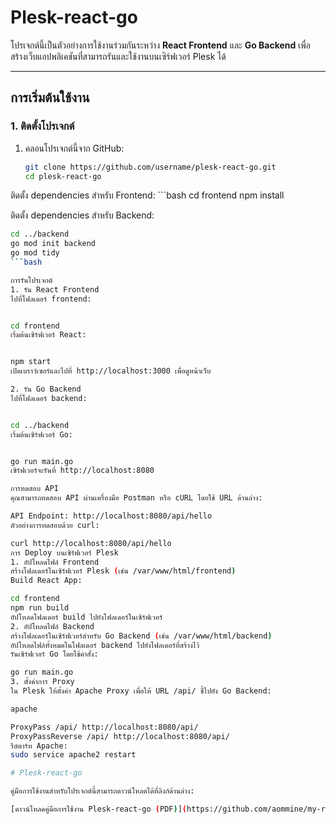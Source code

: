 # Plesk-react-go

โปรเจกต์นี้เป็นตัวอย่างการใช้งานร่วมกันระหว่าง **React Frontend** และ **Go Backend** เพื่อสร้างเว็บแอปพลิเคชันที่สามารถรันและใช้งานบนเซิร์ฟเวอร์ Plesk ได้

---

## การเริ่มต้นใช้งาน

### 1. ติดตั้งโปรเจกต์
1. คลอนโปรเจกต์นี้จาก GitHub:
   ```bash
   git clone https://github.com/username/plesk-react-go.git
   cd plesk-react-go
ติดตั้ง dependencies สำหรับ Frontend:
    ```bash
   cd frontend
   npm install

ติดตั้ง dependencies สำหรับ Backend:
   ```bash
   cd ../backend
   go mod init backend
   go mod tidy
   ```bash

การรันโปรเจกต์
1. รัน React Frontend
ไปที่โฟลเดอร์ frontend:


cd frontend
เริ่มต้นเซิร์ฟเวอร์ React:


npm start
เปิดเบราว์เซอร์และไปที่ http://localhost:3000 เพื่อดูหน้าเว็บ

2. รัน Go Backend
ไปที่โฟลเดอร์ backend:


cd ../backend
เริ่มต้นเซิร์ฟเวอร์ Go:


go run main.go
เซิร์ฟเวอร์จะรันที่ http://localhost:8080

การทดสอบ API
คุณสามารถทดสอบ API ผ่านเครื่องมือ Postman หรือ cURL โดยใช้ URL ด้านล่าง:

API Endpoint: http://localhost:8080/api/hello
ตัวอย่างการทดสอบด้วย curl:

curl http://localhost:8080/api/hello
การ Deploy บนเซิร์ฟเวอร์ Plesk
1. อัปโหลดไฟล์ Frontend
สร้างโฟลเดอร์ในเซิร์ฟเวอร์ Plesk (เช่น /var/www/html/frontend)
Build React App:

cd frontend
npm run build
อัปโหลดโฟลเดอร์ build ไปยังโฟลเดอร์ในเซิร์ฟเวอร์
2. อัปโหลดไฟล์ Backend
สร้างโฟลเดอร์ในเซิร์ฟเวอร์สำหรับ Go Backend (เช่น /var/www/html/backend)
อัปโหลดไฟล์ทั้งหมดในโฟลเดอร์ backend ไปยังโฟลเดอร์ที่สร้างไว้
รันเซิร์ฟเวอร์ Go โดยใช้คำสั่ง:

go run main.go
3. ตั้งค่าการ Proxy
ใน Plesk ให้ตั้งค่า Apache Proxy เพื่อให้ URL /api/ ชี้ไปยัง Go Backend:

apache

ProxyPass /api/ http://localhost:8080/api/
ProxyPassReverse /api/ http://localhost:8080/api/
รีสตาร์ท Apache:
sudo service apache2 restart

# Plesk-react-go

คู่มือการใช้งานสำหรับโปรเจกต์นี้สามารถดาวน์โหลดได้ที่ลิงก์ด้านล่าง:

[ดาวน์โหลดคู่มือการใช้งาน Plesk-react-go (PDF)](https://github.com/aommine/my-react-app/blob/main/%E0%B8%84%E0%B8%B9%E0%B9%88%E0%B8%A1%E0%B8%B7%E0%B8%AD%E0%B8%81%E0%B8%B2%E0%B8%A3%E0%B9%83%E0%B8%8A%E0%B9%89%E0%B8%87%E0%B8%B2%E0%B8%99%20Plesk-react-go.pdf)



